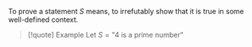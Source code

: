 
To prove a statement $S$ means, to irrefutably show that it is true in some well-defined context. 
> [!quote] Example
> Let $S = \text{"4 is a prime number"}$